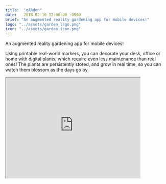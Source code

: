 ```yaml
---
title:  "gARden"
date:   2018-02-10 12:00:00 -0500
brief: "An augmented reality gardening app for mobile devices!"
logo: "../assets/garden_logo.png"
icon: "../assets/garden_icon.png"
---
```


An augmented reality gardening app for mobile devices!

<!--more-->

Using printable real-world markers, you can decorate your desk, office or home with digital plants, which require even less maintenance than real ones! The plants are persistently stored, and grow in real time, so you can watch them blossom as the days go by. 

<iframe width="420" height="315"
src="https://www.youtube.com/embed/wbtoKd5Ye2I">
</iframe>

<!-- <div markdown="1">

![timelapse](../assets/garden_timelapse.gif)

<span class="text-muted"> A high-speed timelapse of plant growth! </span>

</div> -->

